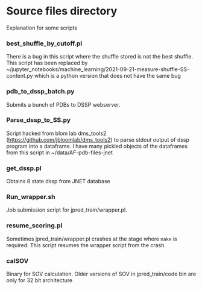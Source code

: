 # Source files directory

Explanation for some scripts

### best_shuffle_by_cutoff.pl
There is a bug in this script where the shuffle stored is not the best shuffle. 
This script has been replaced by ~/jupyter_notebooks/machine_learning/2021-09-21-measure-shuffle-SS-content.py which is a python version that does not have the same bug

### pdb_to_dssp_batch.py
Submits a bunch of PDBs to DSSP webserver.

### Parse_dssp_to_SS.py 
Script hacked from blom lab dms_tools2 (https://github.com/jbloomlab/dms_tools2) to parse stdout output of dssp program into a dataframe. 
I have many pickled objects of the dataframes from this script in ~/data/AF-pdb-files-jnet

### get_dssp.pl
Obtains 8 state dssp from JNET database

### Run_wrapper.sh
Job submission script for jpred_train/wrapper.pl. 

### resume_scoring.pl
Sometimes jpred_train/wrapper.pl crashes at the stage where `make` is required. This script resumes the wrapper script from the crash.

### calSOV
Binary for SOV calculation. Older versions of SOV in jpred_train/code bin are only for 32 bit architecture

